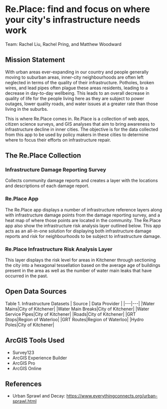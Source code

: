 # Re.Place: find and focus on where your city's infrastructure needs work
Team: Rachel Liu, Rachel Pring, and Matthew Woodward
## Mission Statement
With urban areas ever-expanding in our country and people generally moving to suburban areas, inner-city neighbourhoods are often left neglected in terms of the quality of their infrastructure. Potholes, broken wires, and lead pipes often plague these areas residents, leading to a decrease in day-to-day wellbeing. This leads to an overall decrease in quality of life for the people living here as they are subject to power outages, lower quality roads, and water issues at a greater rate than those living in the suburbs. 

This is where Re.Place comes in. Re.Place is a collection of web apps, citizen science surveys, and GIS analyses that aim to bring awareness to infrastructure decline in inner cities. The objective is for the data collected from this app to be used by policy makers in these cities to determine where to focus their efforts on infrastructure repair.
## The Re.Place Collection
### Infrastructure Damage Reporting Survey
Collects community damage reports and creates a layer with the locations and descriptions of each damage report.
### Re.Place App
The Re.Place app displays a number of infrastructure reference layers along with infrastructure damage points from the damage reporting survey, and a heat map of where those points are located in the community. The Re.Place app also show the infrastructure risk analysis layer outlined below. This app acts as an all-in-one solution for displaying both infrastructure damage reports and risk for neighbourhoods to be subject to infrastructure damage.
### Re.Place Infrastructure Risk Analysis Layer
This layer displays the risk level for areas in Kitchener through sectioning the city into a hexagonal tessellation based on the average age of buildings present in the area as well as the number of water main leaks that have occurred in the past. 
## Open Data Sources
Table 1. Infrastructure Datasets
| Source | Data Provider |
|---|---|
|Water Mains|City of Kitchener|
|Water Main Breaks|City of Kitchener| 
|Water Service Pipes|City of Kitchener|
|Roads|City of Kitchener|
|GRT Stops|Region of Waterloo|
|GRT Routes|Region of Waterloo|
|Hydro Poles|City of Kitchener|
## ArcGIS Tools Used
- Survey123
- ArcGIS Experience Builder
- ArcGIS Pro
- ArcGIS Online
## References
- Urban Sprawl and Decay: https://www.everythingconnects.org/urban-sprawl.html
